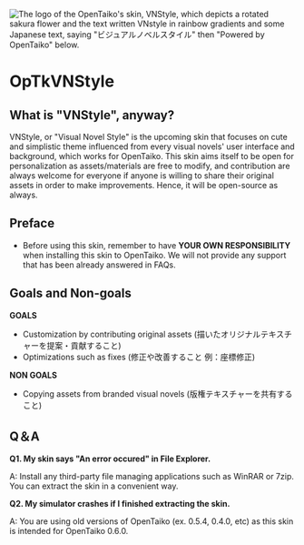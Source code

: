 ![The logo of the OpenTaiko's skin, VNStyle, which depicts a rotated sakura flower and the text written VNstyle in rainbow gradients and some Japanese text, saying "ビジュアルノベルスタイル" then "Powered by OpenTaiko" below.](https://media.misskeyusercontent.jp/io/23e51cac-8b36-4f74-9052-b72cc6beb65d.png)

# OpTkVNStyle

## What is "VNStyle", anyway?
VNStyle, or "Visual Novel Style" is the upcoming skin that focuses on cute and simplistic theme influenced from every visual novels' user interface and background, which works for OpenTaiko.
This skin aims itself to be open for personalization as assets/materials are free to modify, and contribution are always welcome for everyone if anyone is willing to share their original assets in order to make improvements. Hence, it will be open-source as always.

## Preface
- Before using this skin, remember to have **YOUR OWN RESPONSIBILITY** when installing this skin to OpenTaiko. We will not provide any support that has been already answered in FAQs.

## Goals and Non-goals
**GOALS**
- Customization by contributing original assets (描いたオリジナルテキスチャーを提案・貢献すること)
- Optimizations such as fixes (修正や改善すること 例：座標修正)

**NON GOALS**
- Copying assets from branded visual novels (版権テキスチャーを共有すること)

## Q＆A
**Q1. My skin says "An error occured" in File Explorer.**

A: Install any third-party file managing applications such as WinRAR or 7zip. You can extract the skin in a convenient way.

**Q2. My simulator crashes if I finished extracting the skin.**

A: You are using old versions of OpenTaiko (ex. 0.5.4, 0.4.0, etc) as this skin is intended for OpenTaiko 0.6.0.
